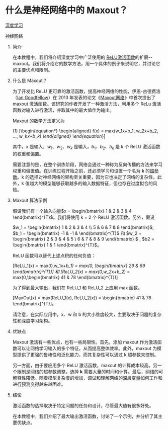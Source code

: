 # 什么是神经网络中的 Maxout？

[深度学习](https://www.baeldung.com/cs/category/ai/deep-learning)

[神经网络](https://www.baeldung.com/cs/tag/neural-networks)

1. 简介

    在本教程中，我们将介绍深度学习中广泛使用的 [ReLU激活函数](https://www.baeldung.com/cs/activation-functions-neural-nets)的扩展--maxout。我们将介绍它的数学方法，用一个具体的例子来说明它，并讨论它的主要优点和限制。

2. 什么是 Maxout？

    为了开发比 ReLU 更可靠的激活函数，提高神经网络的性能，伊恩-古德费洛（[Ian Goodfellow](https://scholar.google.ca/citations?user=iYN86KEAAAAJ&hl=en)）在 2013 年发表的论文《[Maxout网络](https://arxiv.org/pdf/1302.4389.pdf)》中首次提出了 maxout 激活函数。该研究的作者开发了一种激活方法，利用多个 ReLu 激活函数对输入进行激活，并取其中的最大值作为输出。

    Maxout 的数学方法定义为

    (1) \[\begin{equation*} \begin{aligned} f(x) = max(w_1x+b_1, w_2x+b_2, ..., w_k*x+b_k) \end{aligned} \end{equation*}\]

    其中，x 是输入，$w_1、w_2、w_k$ 是输入，$b_1、b_2、b_k$ 是 k 个 ReLU 激活函数的权重和偏置。

    需要注意的是，在整个训练阶段，网络会通过一种称为反向传播的方法来学习权重和偏置值。在训练过程开始之前，还必须学习和设置一个名为 $\textbf{k}$ 的[超参数](https://www.baeldung.com/cs/parameters-vs-hyperparameters)。k 的选择对神经网络的架构至关重要，因为它也决定了网络的复杂性。此外，k 值越大的模型能够获取越多的输入数据特征，但也存在过度拟合的风险。

3. Maxout 算法示例

    假设我们有一个输入向量$x  = \begin{bmatrix} 1 & 2 & 3 & 4 \end{bmatrix}^{T}$。我们将使用 k = 2 个 ReLU 激活函数。另外，假设

    $w_1 = \begin{bmatrix} 1 & 2 & 3 & 4 \\ 5 & 6 & 7 & 8 \end{bmatrix}$, $b_1 = \begin{bmatrix} -1 & -1 & \end{bmatrix}^{T}$ 和 $w_2 = \begin{bmatrix} 2 & 3 & 4 & 5 \\ 6 & 7 & 8 & 9 \end{bmatrix} $ , $b2 = \begin{bmatrix} 1 & 1   \end{bmatrix}^{T}$。

    ReLU 函数可以替代上述点积的任何负值：

    \[ReLU_1(x) = max(0,w_1*x+b_1) = max(0, \begin{bmatrix} 29 & 69   \end{bmatrix}^{T})\]
    和
    \[ReLU_2(x) = max(0,w_2*x+b_2) = max(0,\begin{bmatrix} 41 & 78 \end{bmatrix}^{T})\]

    为了得到最大输出，我们在 ReLU_1 和 ReLU_2 上应用 max 函数。

    \[MaxOut(x) = max(ReLU_1(x), ReLU_2(x)) = \begin{bmatrix} 41 & 78   \end{bmatrix}^{T}\]。

    请注意，在实际应用中，x、w 和 b 的大小维度较大，主要取决于问题的复杂性和深度学习架构。

4. 优缺点

    Maxout 激活有一些优点，也有一些局限性。首先，添加 maxout 作为激活函数可以让网络学习输入的多个特征，从而提高整体效率。此外，maxout 为模型提供了更强的鲁棒性和泛化能力，而其复杂性可以通过 k 超参数来控制。

    另一方面，由于要应用多个 ReLU 激活函数，maxout 的计算成本较高。另一个限制是网络的超参数调整。选择 $\textbf{k}$ 需要大量的时间和计算。最后，网络的可解释性降低。随着模型复杂度的增加，调试和理解网络的深层变量如何工作和进行预测变得越来越困难。

5. 结论

    激活函数的选择取决于特定问题的任务和设计，尽管最大值有很多好处。

    在本教程中，我们介绍了最大输出激活函数，讨论了一个示例，并分析了其主要优缺点。

